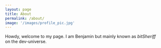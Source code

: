 ```yaml
---
layout: page
title: About
permalink: /about/
image: '/images/profile_pic.jpg'
---
```


Howdy, welcome to my page.
I am Benjamin but mainly known as *bitSheriff* on the dev-universe.

